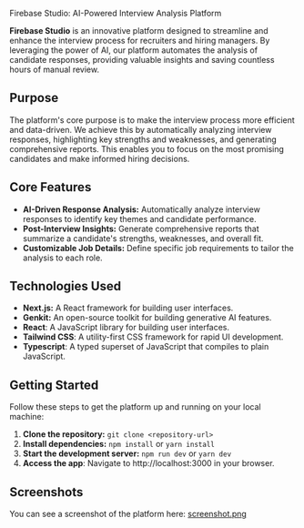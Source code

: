 Firebase Studio: AI-Powered Interview Analysis Platform

**Firebase Studio** is an innovative platform designed to streamline and enhance the interview process for recruiters and hiring managers. By leveraging the power of AI, our platform automates the analysis of candidate responses, providing valuable insights and saving countless hours of manual review.

## Purpose

The platform's core purpose is to make the interview process more efficient and data-driven. We achieve this by automatically analyzing interview responses, highlighting key strengths and weaknesses, and generating comprehensive reports. This enables you to focus on the most promising candidates and make informed hiring decisions.

## Core Features

*   **AI-Driven Response Analysis:** Automatically analyze interview responses to identify key themes and candidate performance.
*   **Post-Interview Insights:** Generate comprehensive reports that summarize a candidate's strengths, weaknesses, and overall fit.
*   **Customizable Job Details:** Define specific job requirements to tailor the analysis to each role.

## Technologies Used

*   **Next.js:** A React framework for building user interfaces.
*   **Genkit:** An open-source toolkit for building generative AI features.
* **React**: A JavaScript library for building user interfaces.
* **Tailwind CSS**: A utility-first CSS framework for rapid UI development.
* **Typescript**:  A typed superset of JavaScript that compiles to plain JavaScript.

## Getting Started

Follow these steps to get the platform up and running on your local machine:

1.  **Clone the repository:** `git clone <repository-url>`
2.  **Install dependencies:** `npm install` or `yarn install`
3.  **Start the development server:** `npm run dev` or `yarn dev`
4. **Access the app**: Navigate to http://localhost:3000 in your browser.

## Screenshots

You can see a screenshot of the platform here: [screenshot.png](screenshot.png)
